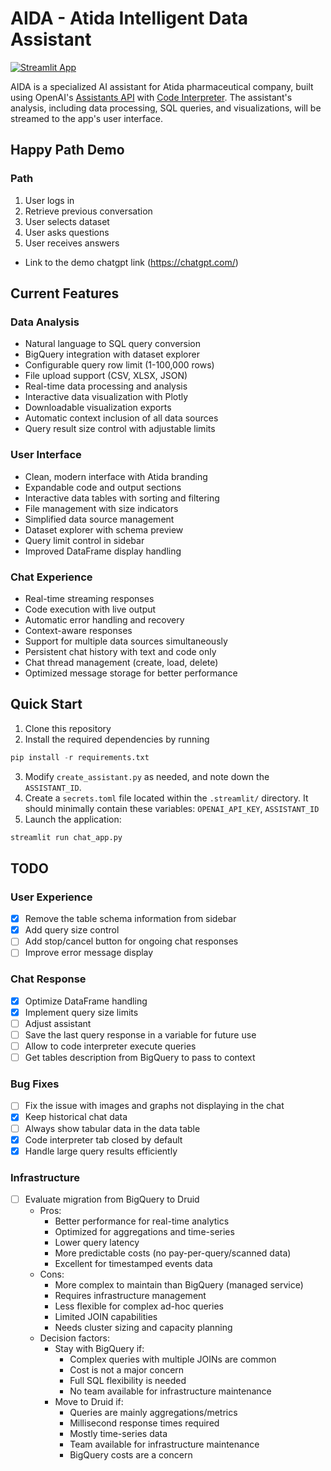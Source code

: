 # AIDA - Atida Intelligent Data Assistant
[![Streamlit App](https://static.streamlit.io/badges/streamlit_badge_black_white.svg)](https://aida-demo.streamlit.app/)

AIDA is a specialized AI assistant for Atida pharmaceutical company, built using OpenAI's [Assistants API](https://platform.openai.com/docs/assistants/overview) with [Code Interpreter](https://platform.openai.com/docs/assistants/tools/code-interpreter). The assistant's analysis, including data processing, SQL queries, and visualizations, will be streamed to the app's user interface.

## Happy Path Demo

### Path
1. User logs in
2. Retrieve previous conversation
3. User selects dataset
4. User asks questions
5. User receives answers

- Link to the demo chatgpt link (https://chatgpt.com/)

## Current Features

### Data Analysis
- Natural language to SQL query conversion
- BigQuery integration with dataset explorer
- Configurable query row limit (1-100,000 rows)
- File upload support (CSV, XLSX, JSON)
- Real-time data processing and analysis
- Interactive data visualization with Plotly
- Downloadable visualization exports
- Automatic context inclusion of all data sources
- Query result size control with adjustable limits

### User Interface
- Clean, modern interface with Atida branding
- Expandable code and output sections
- Interactive data tables with sorting and filtering
- File management with size indicators
- Simplified data source management
- Dataset explorer with schema preview
- Query limit control in sidebar
- Improved DataFrame display handling

### Chat Experience
- Real-time streaming responses
- Code execution with live output
- Automatic error handling and recovery
- Context-aware responses
- Support for multiple data sources simultaneously
- Persistent chat history with text and code only
- Chat thread management (create, load, delete)
- Optimized message storage for better performance

## Quick Start

1. Clone this repository
2. Install the required dependencies by running

```python
pip install -r requirements.txt
```
   
3. Modify `create_assistant.py` as needed, and note down the `ASSISTANT_ID`.
4. Create a `secrets.toml` file located within the `.streamlit/` directory. It should minimally contain these variables: `OPENAI_API_KEY`, `ASSISTANT_ID`
5. Launch the application:

```python
streamlit run chat_app.py
```

## TODO

### User Experience
- [x] Remove the table schema information from sidebar
- [x] Add query size control
- [ ] Add stop/cancel button for ongoing chat responses
- [ ] Improve error message display

### Chat Response
- [x] Optimize DataFrame handling
- [x] Implement query size limits
- [ ] Adjust assistant
- [ ] Save the last query response in a variable for future use
- [ ] Allow to code interpreter execute queries
- [ ] Get tables description from BigQuery to pass to context

### Bug Fixes
- [ ] Fix the issue with images and graphs not displaying in the chat
- [x] Keep historical chat data
- [ ] Always show tabular data in the data table
- [x] Code interpreter tab closed by default
- [x] Handle large query results efficiently

### Infrastructure
- [ ] Evaluate migration from BigQuery to Druid
  - Pros:
    - Better performance for real-time analytics
    - Optimized for aggregations and time-series
    - Lower query latency
    - More predictable costs (no pay-per-query/scanned data)
    - Excellent for timestamped events data
  - Cons:
    - More complex to maintain than BigQuery (managed service)
    - Requires infrastructure management
    - Less flexible for complex ad-hoc queries
    - Limited JOIN capabilities
    - Needs cluster sizing and capacity planning
  - Decision factors:
    - Stay with BigQuery if:
      - Complex queries with multiple JOINs are common
      - Cost is not a major concern
      - Full SQL flexibility is needed
      - No team available for infrastructure maintenance
    - Move to Druid if:
      - Queries are mainly aggregations/metrics
      - Millisecond response times required
      - Mostly time-series data
      - Team available for infrastructure maintenance
      - BigQuery costs are a concern






